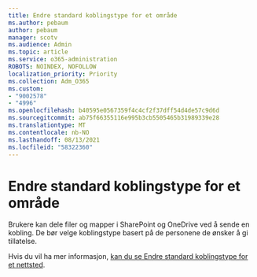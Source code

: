```yaml
---
title: Endre standard koblingstype for et område
ms.author: pebaum
author: pebaum
manager: scotv
ms.audience: Admin
ms.topic: article
ms.service: o365-administration
ROBOTS: NOINDEX, NOFOLLOW
localization_priority: Priority
ms.collection: Adm_O365
ms.custom:
- "9002578"
- "4996"
ms.openlocfilehash: b40595e0567359f4c4cf2f37dff54d4de57c9d6d
ms.sourcegitcommit: ab75f66355116e995b3cb5505465b31989339e28
ms.translationtype: MT
ms.contentlocale: nb-NO
ms.lasthandoff: 08/13/2021
ms.locfileid: "58322360"
---
```

# <a name="change-the-default-link-type-for-a-site"></a>Endre standard koblingstype for et område

Brukere kan dele filer og mapper i SharePoint og OneDrive ved å sende en kobling. De bør velge koblingstype basert på de personene de ønsker å gi tillatelse.

Hvis du vil ha mer informasjon, [kan du se Endre standard koblingstype for et nettsted](https://docs.microsoft.com/sharepoint/change-default-sharing-link).
